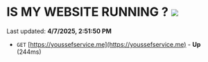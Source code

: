 # IS MY WEBSITE RUNNING ? [![](https://img.shields.io/static/v1?label=Sponsor&message=%E2%9D%A4&logo=GitHub&color=%23fe8e86)](https://github.com/sponsors/Youssef-Lehmam)

Last updated: **4/7/2025, 2:51:50 PM**

- `GET` [https://youssefservice.me](https://youssefservice.me) - **Up** (244ms)
